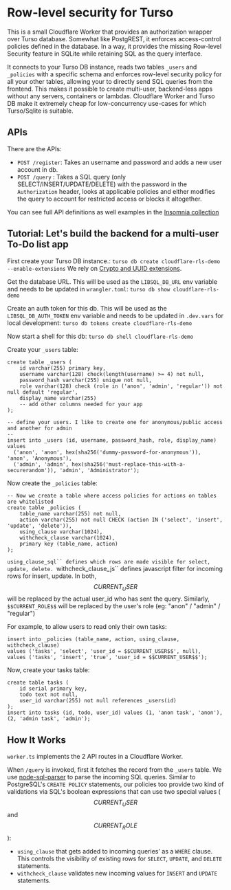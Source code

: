 # Row-level security for Turso

This is a small Cloudflare Worker that provides an authorization wrapper over Turso database. Somewhat like PostgREST, it enforces access-control policies defined in the database. In a way, it provides the missing Row-level Security feature in SQLite while retaining SQL as the query interface.

It connects to your Turso DB instance, reads two tables `_users` and `_policies` with a specific schema and enforces row-level security policy for all your other tables, allowing your to directly send SQL queries from the frontend. This makes it possible to create multi-user, backend-less apps without any servers, containers or lambdas. Cloudflare Worker and Turso DB make it extremely cheap for low-concurrency use-cases for which Turso/Sqlite is suitable.

## APIs

There are the APIs:

- `POST /register`: Takes an username and password and adds a new user account in db.
- `POST /query`   : Takes a SQL query (only SELECT/INSERT/UPDATE/DELETE) with the password in the `Authorization` header, looks at applicable policies and either modifies the query to account for restricted access or blocks it altogether.

You can see full API definitions as well examples in the [Insomnia collection](/apis_insomnia.json)

## Tutorial: Let's build the backend for a multi-user To-Do list app

First create your Turso DB instance.:
`turso db create cloudflare-rls-demo --enable-extensions`
We rely on [Crypto and UUID extensions](https://docs.turso.tech/reference/extensions).

Get the database URL. This will be used as the `LIBSQL_DB_URL` env variable and needs to be updated in `wrangler.toml`:
`turso db show cloudflare-rls-demo`

Create an auth token for this db. This will be used as the `LIBSQL_DB_AUTH_TOKEN` env variable and needs to be updated in `.dev.vars` for local development:
`turso db tokens create cloudflare-rls-demo`

Now start a shell for this db:
`turso db shell cloudflare-rls-demo`

Create your `_users` table:

```
create table _users (
    id varchar(255) primary key,
    username varchar(128) check(length(username) >= 4) not null,
    password_hash varchar(255) unique not null,
    role varchar(128) check (role in ('anon', 'admin', 'regular')) not null default 'regular',
    display_name varchar(255)
    -- add other columns needed for your app
);

-- define your users. I like to create one for anonymous/public access and another for admin
-- 
insert into _users (id, username, password_hash, role, display_name) values 
  ('anon', 'anon', hex(sha256('dummy-password-for-anonymous')), 'anon', 'Anonymous'),
  ('admin', 'admin', hex(sha256('must-replace-this-with-a-securerandom')), 'admin', 'Administrator');

```

Now create the `_policies` table:

```
-- Now we create a table where access policies for actions on tables are whitelisted
create table _policies (
    table_name varchar(255) not null,
    action varchar(255) not null CHECK (action IN ('select', 'insert', 'update', 'delete')),
    using_clause varchar(1024),
    withcheck_clause varchar(1024),
    primary key (table_name, action)
);
```

`using_clause_sql`` defines which rows are made visible for select, update, delete.
`withcheck_clause_js`` defines javascript filter for incoming rows for insert, update.
In both, $$CURRENT_USER$$ will be replaced by the actual user_id who has sent the query. Similarly, `$$CURRENT_ROLE$$` will be replaced by the user's role (eg: "anon" / "admin" / "regular")

For example, to allow users to read only their own tasks:
```
insert into _policies (table_name, action, using_clause, withcheck_clause) 
values ('tasks', 'select', 'user_id = $$CURRENT_USER$$', null),
values ('tasks', 'insert', 'true', 'user_id = $$CURRENT_USER$$');
```

Now, create your tasks table:
```
create table tasks (
    id serial primary key,
    todo text not null, 
    user_id varchar(255) not null references _users(id)
);
insert into tasks (id, todo, user_id) values (1, 'anon task', 'anon'), (2, 'admin task', 'admin');
```

## How It Works

`worker.ts` implements the 2 API routes in a Cloudflare Worker. 

When `/query` is invoked, first it fetches the record from the `_users` table. We use [node-sql-parser]() to parse the incoming SQL queries. Similar to PostgreSQL's `CREATE POLICY` statements, our policies too provide two kind of validations via SQL's boolean expressions that can use two special values ($$CURRENT_USER$$ and $$CURRENT_ROLE$$): 

- `using_clause` that gets added to incoming queries' as a `WHERE` clause. This controls the visibility of existing rows for `SELECT`, `UPDATE`, and `DELETE` statements.
- `withcheck_clause` validates new incoming values for `INSERT` and `UPDATE` statements.